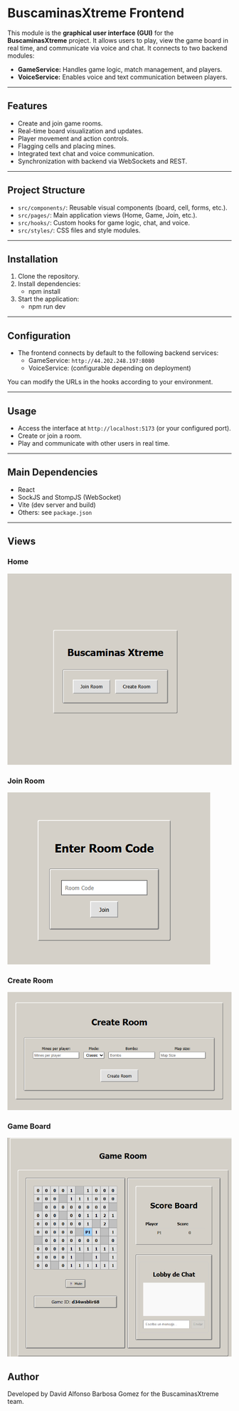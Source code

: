 # BuscaminasXtreme Frontend

This module is the **graphical user interface (GUI)** for the **BuscaminasXtreme** project. It allows users to play, view the game board in real time, and communicate via voice and chat. It connects to two backend modules:

- **GameService:** Handles game logic, match management, and players.
- **VoiceService:** Enables voice and text communication between players.

---

## Features

- Create and join game rooms.
- Real-time board visualization and updates.
- Player movement and action controls.
- Flagging cells and placing mines.
- Integrated text chat and voice communication.
- Synchronization with backend via WebSockets and REST.

---

## Project Structure

- `src/components/`: Reusable visual components (board, cell, forms, etc.).
- `src/pages/`: Main application views (Home, Game, Join, etc.).
- `src/hooks/`: Custom hooks for game logic, chat, and voice.
- `src/styles/`: CSS files and style modules.

---

## Installation

1. Clone the repository.
2. Install dependencies:
    - npm install
3. Start the application:
    - npm run dev

---

## Configuration

- The frontend connects by default to the following backend services:
    - GameService: `http://44.202.248.197:8080`
    - VoiceService: (configurable depending on deployment)

You can modify the URLs in the hooks according to your environment.

---

## Usage

- Access the interface at `http://localhost:5173` (or your configured port).
- Create or join a room.
- Play and communicate with other users in real time.

---

## Main Dependencies

- React
- SockJS and StompJS (WebSocket)
- Vite (dev server and build)
- Others: see `package.json`

---

## Views

### Home

![home](src/assets/home.png)

### Join Room

![join](src/assets/join.png)

### Create Room

![create](src/assets/create.png)

### Game Board

![lobby](src/assets/gameBoard.png)

## Author

Developed by David Alfonso Barbosa Gomez for the BuscaminasXtreme team.